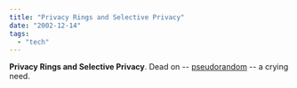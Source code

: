 ```yaml
---
title: "Privacy Rings and Selective Privacy"
date: "2002-12-14"
tags: 
  - "tech"
---
```


**Privacy Rings and Selective Privacy**. Dead on -- [pseudorandom](http://www.boosman.com/blog/2002_12_01_blogarchive.html#90046811) -- a crying need.
